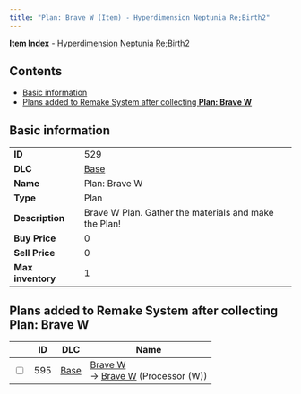 ```yaml
---
title: "Plan: Brave W (Item) - Hyperdimension Neptunia Re;Birth2"
---
```


[**Item Index**](/neptunia/rb2/item/index.html) - [Hyperdimension Neptunia Re;Birth2](/neptunia/rb2)

## Contents

- [Basic information](#basic-information)
- [Plans added to Remake System after collecting **Plan: Brave W**](#plans-added-to-remake-system-after-collecting-plan-brave-w)

## Basic information

|   |   |
| -- | -- |
| **ID** | 529 |
| **DLC** | [Base](/neptunia/rb2/dlc/0-base.html) |
| **Name** | Plan: Brave W |
| **Type** | Plan |
| **Description** | Brave W Plan. Gather the materials and make the Plan! |
| **Buy Price** | 0 |
| **Sell Price** | 0 |
| **Max inventory** | 1 |

## Plans added to Remake System after collecting **Plan: Brave W**

|    | ID | DLC | Name |
| -- | -- | --- | ---- |
| <input type="checkbox" id="rb2-remake-0-595" class="trackbox" /> | 595 | [Base](/neptunia/rb2/dlc/0-base.html) | [Brave W](/neptunia/rb2/remake/0-595-brave-w.html)<br />→ [Brave W](/neptunia/rb2/item/0-3382-brave-w.html) (Processor (W)) |